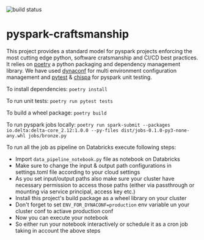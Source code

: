 ![build status](https://github.com/HimanshuAroraDb/pyspark-craftsmanship/actions/workflows/cicd.yml/badge.svg)

# pyspark-craftsmanship

This project provides a standard model for pyspark projects enforcing the most cutting edge python, software cratsmanship and CI/CD best practices.
It relies on [poetry](https://python-poetry.org/) a python packaging and dependency management library. We have used [dynaconf](https://www.dynaconf.com/) for multi environment configuration management and [pytest](https://docs.pytest.org/en/6.2.x/) & [chispa](https://github.com/MrPowers/chispa) for pyspark unit testing.

To install dependencies: `poetry install`

To run unit tests: `poetry run pytest tests`

To build a wheel package: `poetry build`

To run pyspark jobs locally: `poetry run spark-submit --packages io.delta:delta-core_2.12:1.0.0 --py-files dist/jobs-0.1.0-py3-none-any.whl jobs/bronze.py`

To run all the job as pipeline on Databricks execute following steps:
 - Import `data_pipeline_notebook.py` file as notebook on Databricks
 - Make sure to change the input & output path configurations in settings.toml file according to your cloud settings
 - As you set input/output paths also make sure your cluster have necessary permission to access those paths (either via passthrough or mounting via service principal, access key etc.)
 - Install this project's build package as a wheel library on your cluster
 - Don't forget to set `ENV_FOR_DYNACONF=production` env variable un your cluster conf to actiave production conf
 - Now you can execute your notebook
 - So either run your notebook interactively or schedule it as a cron job taking in account the above steps
